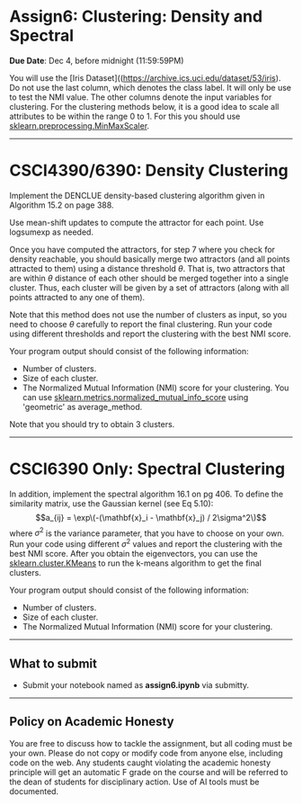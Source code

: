 <!--
.. title: CSCI4390-6390 Assign6
.. slug: dm_assign6
.. date: 2023-11-26 12:00:01 UTC-04:00
.. tags: 
.. category: 
.. link: 
.. description: 
.. has_math: True
.. type: text
-->

# Assign6: Clustering: Density and Spectral

**Due Date**: Dec 4, before midnight (11:59:59PM)


You will use the 
[Iris Dataset]((https://archive.ics.uci.edu/dataset/53/iris).
Do not use the last column, which denotes the class label. It will only be
use to test the NMI value. The other columns denote the input variables for
clustering. For the clustering methods below, it is a good idea to scale all
attributes to be within the range 0 to 1. For this you should use [sklearn.preprocessing.MinMaxScaler](https://scikit-learn.org/stable/modules/generated/sklearn.preprocessing.MinMaxScaler.html).


---

# CSCI4390/6390: Density Clustering

Implement the DENCLUE density-based clustering algorithm given in 
Algorithm 15.2 on page 388. 

Use mean-shift updates to compute the attractor for each point. Use
logsumexp as needed.

Once you have computed the attractors, for step 7 where you check for
density reachable, you should basically merge two attractors (and all points
attracted to them) using a distance threshold $\theta$. That is, two
attractors that are within $\theta$ distance of each other should be merged
together into a single cluster. Thus, each cluster will be given by a set of
attractors (along with all points attracted to any one of them).

Note that this method does not use the number of clusters as input, so you
need to choose $\theta$ carefully to report the final clustering.
Run your code using different thresholds and report the clustering with the best NMI score.

Your program output should consist of the following information:

* Number of clusters.
* Size of each cluster.
* The Normalized Mutual Information (NMI) score for your clustering.
    You can use [sklearn.metrics.normalized_mutual_info_score](https://scikit-learn.org/stable/modules/generated/sklearn.metrics.normalized_mutual_info_score.html) using 'geometric' as average_method.

Note that you should try to obtain 3 clusters.

---

# CSCI6390 Only: Spectral Clustering

In addition, implement the spectral algorithm 16.1 on pg 406.
To define the similarity matrix, use the Gaussian kernel (see Eq 5.10):
$$a_{ij} = \exp\(-(\mathbf{x}_i - \mathbf{x}_j) / 2\sigma^2\)$$
where $\sigma^2$ is the variance parameter, that you have to choose on your
own.
Run your code using different $\sigma^2$ values and report the clustering with the best NMI score.
After you obtain the eigenvectors, you can use the [sklearn.cluster.KMeans](https://scikit-learn.org/stable/modules/generated/sklearn.cluster.KMeans.html) to
run the k-means algorithm to get the final clusters.

Your program output should consist of the following information:

* Number of clusters.
* Size of each cluster.
* The Normalized Mutual Information (NMI) score for your clustering.

---

## What to submit

* Submit your notebook named as **assign6.ipynb** via submitty.

---

## Policy on Academic Honesty

You are free to discuss how to tackle the assignment, but all coding
must be your own. Please do not copy or modify code from anyone else,
including code on the web. Any students caught violating the academic
honesty principle will get an automatic F grade on the course and will
be referred to the dean of students for disciplinary action. Use of AI tools
must be documented.

